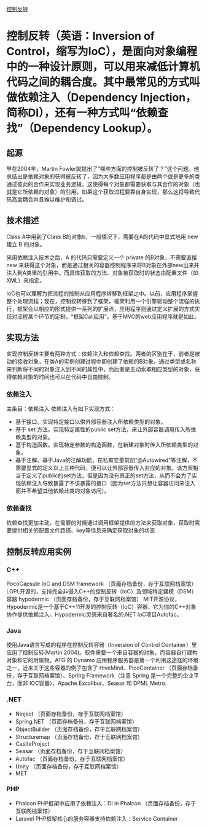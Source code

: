 [控制反转](https://zh.wikipedia.org/wiki/控制反转)

# 控制反转（英语：Inversion of Control，缩写为IoC），是面向对象编程中的一种设计原则，可以用来减低计算机代码之间的耦合度。其中最常见的方式叫做依赖注入（Dependency Injection，简称DI），还有一种方式叫“依赖查找”（Dependency Lookup）。

## 起源

早在2004年，Martin Fowler就提出了“哪些方面的控制被反转了？”这个问题。他总结出是依赖对象的获得被反转了，因为大多数应用程序都是由两个或是更多的类通过彼此的合作来实现业务逻辑，这使得每个对象都需要获取与其合作的对象（也就是它所依赖的对象）的引用。如果这个获取过程要靠自身实现，那么这将导致代码高度耦合并且难以维护和调试。

## 技术描述

Class A中用到了Class B的对象b，一般情况下，需要在A的代码中显式地用 new 建立 B 的对象。

采用依赖注入技术之后，A 的代码只需要定义一个 private 的B对象，不需要直接 new 来获得这个对象，而是通过相关的容器控制程序来将B对象在外部new出来并注入到A类里的引用中。而具体获取的方法、对象被获取时的状态由配置文件（如XML）来指定。

IoC也可以理解为把流程的控制从应用程序转移到框架之中。以前，应用程序掌握整个处理流程；现在，控制权转移到了框架，框架利用一个引擎驱动整个流程的执行，框架会以相应的形式提供一系列的扩展点，应用程序则通过定义扩展的方式实现对流程某个环节的定制，“框架Call应用”。基于MVC的web应用程序就是如此。

## 实现方法

实现控制反转主要有两种方式：依赖注入和依赖查找。两者的区别在于，前者是被动的接收对象，在类A的实例创建过程中即创建了依赖的B对象，通过类型或名称来判断将不同的对象注入到不同的属性中，而后者是主动索取相应类型的对象，获得依赖对象的时间也可以在代码中自由控制。

### 依赖注入

主条目：依赖注入
依赖注入有如下实现方式：

- 基于接口。实现特定接口以供外部容器注入所依赖类型的对象。
- 基于 set 方法。实现特定属性的public set方法，来让外部容器调用传入所依赖类型的对象。
- 基于构造函数。实现特定参数的构造函数，在新建对象时传入所依赖类型的对象。
- 基于注解。基于Java的注解功能，在私有变量前加“@Autowired”等注解，不需要显式的定义以上三种代码，便可以让外部容器传入对应的对象。该方案相当于定义了public的set方法，但是因为没有真正的set方法，从而不会为了实现依赖注入导致暴露了不该暴露的接口（因为set方法只想让容器访问来注入而并不希望其他依赖此类的对象访问）。

### 依赖查找

依赖查找更加主动，在需要的时候通过调用框架提供的方法来获取对象，获取时需要提供相关的配置文件路径、key等信息来确定获取对象的状态

## 控制反转应用实例

### C++

PocoCapsule IoC and DSM framework （页面存档备份，存于互联网档案馆） LGPL开源的，支持完全非侵入C++的控制反转（IoC）及领域特定建模（DSM）容器
hypodermic （页面存档备份，存于互联网档案馆） MIT开源协议，Hypodermic是一个基于C++11开发的控制反转（IoC）容器，它为你的C++对象协作提供依赖注入。Hypodermic灵感来自著名的.NET IoC项目Autofac。

### Java

使用Java语言写成的程序在控制反转容器（Inversion of Control Container）里应用了控制反转(Martin 2004)。软件需要一个来自容器的对象，而容器自行建构对象和它的附属物。ATG 的 Dynamo 应用程序服务器是第一个利用这途径的环境之一，近来关于这些容器的例子包含了 HiveMind、PicoContainer （页面存档备份，存于互联网档案馆）、Spring Framework（注意 Spring 是一个完整的企业平台，而非 IOC容器）、Apache Excalibur、Seasar 和 DPML Metro.

### .NET

- Ninject （页面存档备份，存于互联网档案馆）
- Spring.NET （页面存档备份，存于互联网档案馆）
- ObjectBuilder （页面存档备份，存于互联网档案馆）
- Structuremap （页面存档备份，存于互联网档案馆）
- CastleProject
- Seasar （页面存档备份，存于互联网档案馆）
- Autofac （页面存档备份，存于互联网档案馆）
- Unity （页面存档备份，存于互联网档案馆）
- MET

### PHP

- Phalcon PHP框架中应用了依赖注入：DI in Phalcon （页面存档备份，存于互联网档案馆）
- Laravel PHP框架核心的服务容器支持依赖注入：Service Container
